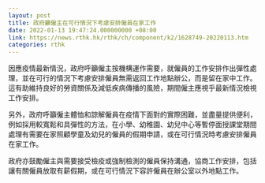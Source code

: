 ```yaml
---
layout: post
title: 政府籲僱主在可行情況下考慮安排僱員在家工作
date: 2022-01-13 19:47:24.000000000 +08:00
link: https://news.rthk.hk/rthk/ch/component/k2/1628749-20220113.htm
categories: rthk
---
```


因應疫情最新情況，政府呼籲僱主按機構運作需要，就僱員的工作安排作出彈性處理，並在可行的情況下考慮安排僱員無需返回工作地點辦公，而是留在家中工作。這有助維持良好的勞資關係及減低疾病傳播的風險，期間僱主應視乎最新情況檢視工作安排。

另外，政府呼籲僱主體恤和諒解僱員在疫情下面對的實際困難，並盡量提供便利，例如採用較寬鬆和具彈性的方法，在小學、幼稚園、幼兒中心等暫停面授課堂期間處理有需要在家照顧學童及幼兒的僱員的假期申請，或在可行情況時考慮安排僱員在家工作。

政府亦鼓勵僱主與需要接受檢疫或強制檢測的僱員保持溝通，協商工作安排，包括讓有關僱員放取有薪假期，或在可行情況下容許僱員在辦公室以外地點工作。
